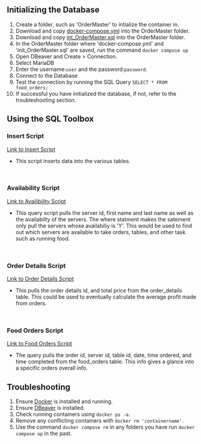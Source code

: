 ## Initializing the Database

1.  Create a folder, such as 'OrderMaster' to intialize the container in.
2.  Download and copy [docker-compose.yml](https://github.com/WSU-kduncan/cs3900-restaurantorders/blob/4710a80a32a91b14052a2ecdd7d0d55563f55fbc/DB/docker-compose.yml) into the OrderMaster folder.
3.  Download and copy [int_OrderMaster.sql](https://github.com/WSU-kduncan/cs3900-restaurantorders/blob/4710a80a32a91b14052a2ecdd7d0d55563f55fbc/DB/init_OrderMaster.sql) into the OrderMaster folder.
4.  In the OrderMaster folder where 'docker-compose.yml' and 'init_OrderMaster.sql' are saved, run the command `docker compose up`
5.  Open DBeaver and Create > Connection.
6.  Select MariaDB
7.  Enter the username:```user``` and the password:```password```.
8. Connect to the Database
9. Test the connection by running the SQL Query ```SELECT * FROM food_orders;```
10. If successful you have initialized the database, if not, refer to the troubleshooting section.

## Using the SQL Toolbox

### Insert Script
[Link to Insert Script](https://github.com/WSU-kduncan/cs3900-restaurantorders/blob/4710a80a32a91b14052a2ecdd7d0d55563f55fbc/DB/SQL-ToolBox/InsertScript.sql)

- This script inserts data into the various tables.
<br>

### Availability Script
[Link to Availibility Script](https://github.com/WSU-kduncan/cs3900-restaurantorders/blob/4710a80a32a91b14052a2ecdd7d0d55563f55fbc/DB/SQL-ToolBox/AvailabilityScript.sql)

- This query script pulls the server id, first name and last name as well as the availabilty of the servers. The where statment makes the satement only pull the servers whose availabiliy is 'Y'. This would be used to find out which servers are available to take orders, tables, and other task such as running food.
<br>

### Order Details Script
[Link to Order Details Script](https://github.com/WSU-kduncan/cs3900-restaurantorders/blob/4710a80a32a91b14052a2ecdd7d0d55563f55fbc/DB/SQL-ToolBox/OrderDetailsScript.sql)

- This pulls the order details id, and total price from the order_details table. This could be used to eventually calculate the average profit made from orders.
<br>

### Food Orders Script
[Link to Food Orders Script](https://github.com/WSU-kduncan/cs3900-restaurantorders/blob/4710a80a32a91b14052a2ecdd7d0d55563f55fbc/DB/SQL-ToolBox/FoodOrderScript.sql)

- The query pulls the order id, server id, table id, date, time ordered, and time completed from the food_orders table. This info gives a glance into a specific orders overall info.




## Troubleshooting

1. Ensure [Docker](https://docs.docker.com/desktop/install/windows-install/) is installed and running.
2. Ensure [DBeaver](https://dbeaver.io/download/) is installed.
3. Check running containers using ```docker ps -a```.
4. Remove any conflicting containers with ```docker rm 'containername'```.
5. Use the command ```docker compose rm``` in any folders you have run ```docker compose up``` in the past.

